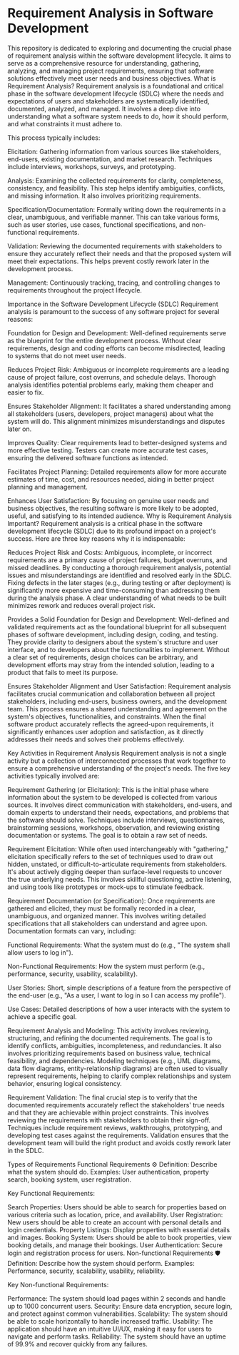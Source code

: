 # Requirement Analysis in Software Development
This repository is dedicated to exploring and documenting the crucial phase of requirement analysis within the software development lifecycle. It aims to serve as a comprehensive resource for understanding, gathering, analyzing, and managing project requirements, ensuring that software solutions effectively meet user needs and business objectives.
What is Requirement Analysis?
Requirement analysis is a foundational and critical phase in the software development lifecycle (SDLC) where the needs and expectations of users and stakeholders are systematically identified, documented, analyzed, and managed. It involves a deep dive into understanding what a software system needs to do, how it should perform, and what constraints it must adhere to.

This process typically includes:

Elicitation: Gathering information from various sources like stakeholders, end-users, existing documentation, and market research. Techniques include interviews, workshops, surveys, and prototyping.

Analysis: Examining the collected requirements for clarity, completeness, consistency, and feasibility. This step helps identify ambiguities, conflicts, and missing information. It also involves prioritizing requirements.

Specification/Documentation: Formally writing down the requirements in a clear, unambiguous, and verifiable manner. This can take various forms, such as user stories, use cases, functional specifications, and non-functional requirements.

Validation: Reviewing the documented requirements with stakeholders to ensure they accurately reflect their needs and that the proposed system will meet their expectations. This helps prevent costly rework later in the development process.

Management: Continuously tracking, tracing, and controlling changes to requirements throughout the project lifecycle.

Importance in the Software Development Lifecycle (SDLC)
Requirement analysis is paramount to the success of any software project for several reasons:

Foundation for Design and Development: Well-defined requirements serve as the blueprint for the entire development process. Without clear requirements, design and coding efforts can become misdirected, leading to systems that do not meet user needs.

Reduces Project Risk: Ambiguous or incomplete requirements are a leading cause of project failure, cost overruns, and schedule delays. Thorough analysis identifies potential problems early, making them cheaper and easier to fix.

Ensures Stakeholder Alignment: It facilitates a shared understanding among all stakeholders (users, developers, project managers) about what the system will do. This alignment minimizes misunderstandings and disputes later on.

Improves Quality: Clear requirements lead to better-designed systems and more effective testing. Testers can create more accurate test cases, ensuring the delivered software functions as intended.

Facilitates Project Planning: Detailed requirements allow for more accurate estimates of time, cost, and resources needed, aiding in better project planning and management.

Enhances User Satisfaction: By focusing on genuine user needs and business objectives, the resulting software is more likely to be adopted, useful, and satisfying to its intended audience.
Why is Requirement Analysis Important?
Requirement analysis is a critical phase in the software development lifecycle (SDLC) due to its profound impact on a project's success. Here are three key reasons why it is indispensable:

Reduces Project Risk and Costs:
Ambiguous, incomplete, or incorrect requirements are a primary cause of project failures, budget overruns, and missed deadlines. By conducting a thorough requirement analysis, potential issues and misunderstandings are identified and resolved early in the SDLC. Fixing defects in the later stages (e.g., during testing or after deployment) is significantly more expensive and time-consuming than addressing them during the analysis phase. A clear understanding of what needs to be built minimizes rework and reduces overall project risk.

Provides a Solid Foundation for Design and Development:
Well-defined and validated requirements act as the foundational blueprint for all subsequent phases of software development, including design, coding, and testing. They provide clarity to designers about the system's structure and user interface, and to developers about the functionalities to implement. Without a clear set of requirements, design choices can be arbitrary, and development efforts may stray from the intended solution, leading to a product that fails to meet its purpose.

Ensures Stakeholder Alignment and User Satisfaction:
Requirement analysis facilitates crucial communication and collaboration between all project stakeholders, including end-users, business owners, and the development team. This process ensures a shared understanding and agreement on the system's objectives, functionalities, and constraints. When the final software product accurately reflects the agreed-upon requirements, it significantly enhances user adoption and satisfaction, as it directly addresses their needs and solves their problems effectively.

Key Activities in Requirement Analysis
Requirement analysis is not a single activity but a collection of interconnected processes that work together to ensure a comprehensive understanding of the project's needs. The five key activities typically involved are:

Requirement Gathering (or Elicitation):
This is the initial phase where information about the system to be developed is collected from various sources. It involves direct communication with stakeholders, end-users, and domain experts to understand their needs, expectations, and problems that the software should solve. Techniques include interviews, questionnaires, brainstorming sessions, workshops, observation, and reviewing existing documentation or systems. The goal is to obtain a raw set of needs.

Requirement Elicitation:
While often used interchangeably with "gathering," elicitation specifically refers to the set of techniques used to draw out hidden, unstated, or difficult-to-articulate requirements from stakeholders. It's about actively digging deeper than surface-level requests to uncover the true underlying needs. This involves skillful questioning, active listening, and using tools like prototypes or mock-ups to stimulate feedback.

Requirement Documentation (or Specification):
Once requirements are gathered and elicited, they must be formally recorded in a clear, unambiguous, and organized manner. This involves writing detailed specifications that all stakeholders can understand and agree upon. Documentation formats can vary, including:

Functional Requirements: What the system must do (e.g., "The system shall allow users to log in").

Non-Functional Requirements: How the system must perform (e.g., performance, security, usability, scalability).

User Stories: Short, simple descriptions of a feature from the perspective of the end-user (e.g., "As a user, I want to log in so I can access my profile").

Use Cases: Detailed descriptions of how a user interacts with the system to achieve a specific goal.

Requirement Analysis and Modeling:
This activity involves reviewing, structuring, and refining the documented requirements. The goal is to identify conflicts, ambiguities, incompleteness, and redundancies. It also involves prioritizing requirements based on business value, technical feasibility, and dependencies. Modeling techniques (e.g., UML diagrams, data flow diagrams, entity-relationship diagrams) are often used to visually represent requirements, helping to clarify complex relationships and system behavior, ensuring logical consistency.

Requirement Validation:
The final crucial step is to verify that the documented requirements accurately reflect the stakeholders' true needs and that they are achievable within project constraints. This involves reviewing the requirements with stakeholders to obtain their sign-off. Techniques include requirement reviews, walkthroughs, prototyping, and developing test cases against the requirements. Validation ensures that the development team will build the right product and avoids costly rework later in the SDLC.

Types of Requirements
Functional Requirements ⚙️
Definition: Describe what the system should do.
Examples: User authentication, property search, booking system, user registration.

Key Functional Requirements:

Search Properties: Users should be able to search for properties based on various criteria such as location, price, and availability.
User Registration: New users should be able to create an account with personal details and login credentials.
Property Listings: Display properties with essential details and images.
Booking System: Users should be able to book properties, view booking details, and manage their bookings.
User Authentication: Secure login and registration process for users.
Non-functional Requirements 🛡️
Definition: Describe how the system should perform.
Examples: Performance, security, scalability, usability, reliability.

Key Non-functional Requirements:

Performance: The system should load pages within 2 seconds and handle up to 1000 concurrent users.
Security: Ensure data encryption, secure login, and protect against common vulnerabilities.
Scalability: The system should be able to scale horizontally to handle increased traffic.
Usability: The application should have an intuitive UI/UX, making it easy for users to navigate and perform tasks.
Reliability: The system should have an uptime of 99.9% and recover quickly from any failures.